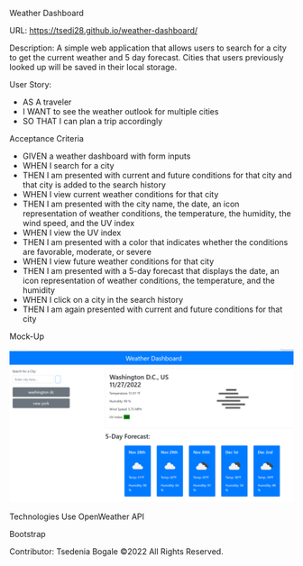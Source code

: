 Weather Dashboard

URL: https://tsedi28.github.io/weather-dashboard/

Description:
A simple web application that allows users to search for a city to get the current weather and 5 day forecast. Cities that users previously looked up will be saved in their local storage.

User Story:
- AS A traveler
- I WANT to see the weather outlook for multiple cities
- SO THAT I can plan a trip accordingly


Acceptance Criteria

- GIVEN a weather dashboard with form inputs
- WHEN I search for a city
- THEN I am presented with current and future conditions for that city and that city is added to the search history
- WHEN I view current weather conditions for that city
- THEN I am presented with the city name, the date, an icon representation of weather conditions, the temperature, the humidity, the wind speed, and the UV index
- WHEN I view the UV index
- THEN I am presented with a color that indicates whether the conditions are favorable, moderate, or severe
- WHEN I view future weather conditions for that city
- THEN I am presented with a 5-day forecast that displays the date, an icon representation of weather conditions, the temperature, and the humidity
- WHEN I click on a city in the search history
- THEN I am again presented with current and future conditions for that city

Mock-Up

![app screenshot](./assets/images/Screenshot%202022-11-27%20234252.png)

Technologies Use
OpenWeather API

Bootstrap


Contributor:
Tsedenia Bogale ©2022 All Rights Reserved.